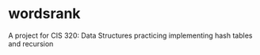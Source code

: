 # wordsrank
A project for CIS 320: Data Structures practicing implementing hash tables and recursion
